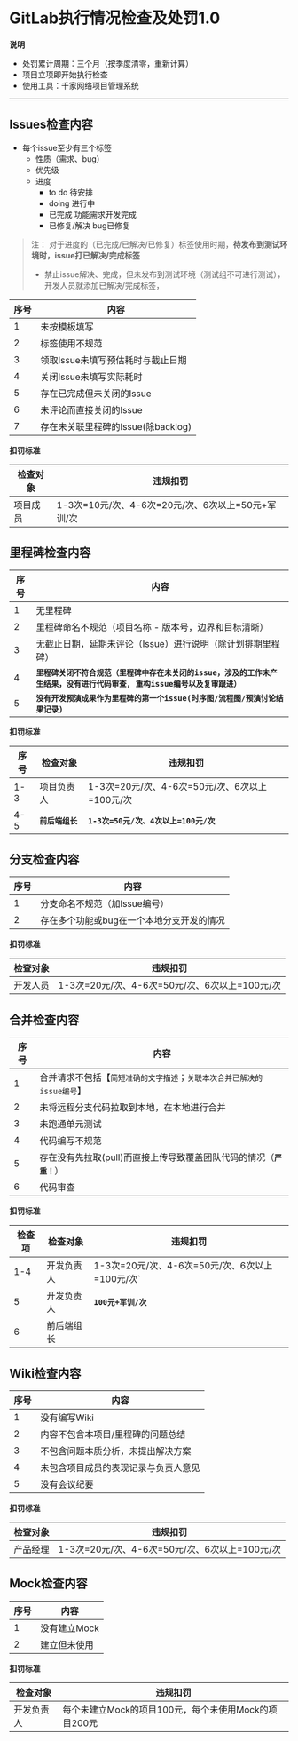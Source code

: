 # GitLab执行情况检查及处罚1.0

**说明**

- 处罚累计周期：三个月（按季度清零，重新计算）
- 项目立项即开始执行检查
- 使用工具：千家网络项目管理系统

---

## Issues检查内容

- 每个issue至少有三个标签
    - 性质（需求、bug）
    - 优先级 
    - 进度
        - to do 待安排
        - doing 进行中
        - 已完成 功能需求开发完成
        - 已修复/解决 bug已修复
> 注： 对于进度的（已完成/已解决/已修复）标签使用时期，**待发布到测试环境时，issue打已解决/完成标签**
> - 禁止issue解决、完成，但未发布到测试环境（测试组不可进行测试），开发人员就添加已解决/完成标签，

|序号|内容|
|-|-|
|1|未按模板填写|
|2|标签使用不规范|
|3|领取Issue未填写预估耗时与截止日期|
|4|关闭Issue未填写实际耗时|
|5|存在已完成但未关闭的Issue|
|6|未评论而直接关闭的Issue|
|7|存在未关联里程碑的Issue(除backlog)|



**扣罚标准**

|检查对象|违规扣罚|
|-|-|
|项目成员|1-3次=10元/次、4-6次=20元/次、6次以上=50元+军训/次|

## 里程碑检查内容

|序号|内容|
|-|-|
|1|无里程碑|
|2|里程碑命名不规范（项目名称 - 版本号，边界和目标清晰）|
|3|无截止日期，延期未评论（Issue）进行说明（除计划排期里程碑）|
|4|**`里程碑关闭不符合规范（里程碑中存在未关闭的issue，涉及的工作未产生结果，没有进行代码审查, 重构issue编号以及复审跟进）`**|
|5|**`没有开发预演成果作为里程碑的第一个issue(时序图/流程图/预演讨论结果记录)`**|

**扣罚标准**

|序号|检查对象|违规扣罚|
|-|-|-|
|1-3|项目负责人|1-3次=20元/次、4-6次=50元/次、6次以上=100元/次|
|4-5|**`前后端组长`**|**`1-3次=50元/次、4次以上=100元/次`**|


## 分支检查内容

|序号|内容|
|-|-|
|1|分支命名不规范（加Issue编号）|
|2|存在多个功能或bug在一个本地分支开发的情况|

**扣罚标准**

|检查对象|违规扣罚|
|-|-|
|开发人员|1-3次=20元/次、4-6次=50元/次、6次以上=100元/次|

## 合并检查内容

|序号|内容|
|-|-|
|1|合并请求不包括【`简短准确的文字描述`；`关联本次合并已解决的issue编号`】|
|2|未将远程分支代码拉取到本地，在本地进行合并|
|3|未跑通单元测试|
|4|代码编写不规范|
|5|存在没有先拉取(pull)而直接上传导致覆盖团队代码的情况（**`严重！`**）|
|6|代码审查|

**扣罚标准**

|检查项|检查对象|违规扣罚|
|-|-|-|
|1-4|开发负责人|1-3次=20元/次、4-6次=50元/次、6次以上=100元/次`|
|5|开发负责人|**`100元+军训/次`**|
|6|前后端组长|

## Wiki检查内容

|序号|内容|
|-|-|
|1|没有编写Wiki|
|2|内容不包含本项目/里程碑的问题总结|
|3|不包含问题本质分析，未提出解决方案|
|4|未包含项目成员的表现记录与负责人意见|
|5|没有会议纪要|

**扣罚标准**

|检查对象|违规扣罚|
|-|-|
|产品经理|1-3次=20元/次、4-6次=50元/次、6次以上=100元/次|

## Mock检查内容

|序号|内容|
|-|-|
|1|没有建立Mock|
|2|建立但未使用|

**扣罚标准**

|检查对象|违规扣罚|
|-|-|
|开发负责人|每个未建立Mock的项目100元，每个未使用Mock的项目200元|
